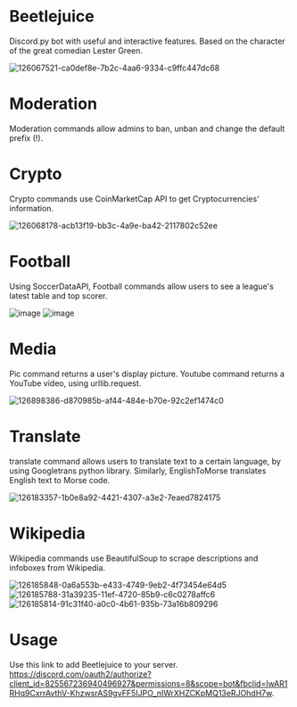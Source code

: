 # Beetlejuice
Discord.py bot with useful and interactive features.
 Based on the character of the great comedian Lester Green.
 
![126067521-ca0def8e-7b2c-4aa6-9334-c9ffc447dc68](https://user-images.githubusercontent.com/79432932/140011869-8a25a373-b14e-4ed8-9141-2db026728ce6.png)

# Moderation
Moderation commands allow admins to ban, unban and change the default prefix (!).

# Crypto
Crypto commands use CoinMarketCap API to get Cryptocurrencies' information.

![126068178-acb13f19-bb3c-4a9e-ba42-2117802c52ee](https://user-images.githubusercontent.com/79432932/140011882-88f29b56-62d7-46fb-97c2-d406f61d8768.png)

# Football
Using SoccerDataAPI, Football commands allow users to see a league's latest table and top scorer.

![image](https://user-images.githubusercontent.com/79432932/126068569-801ebb85-129d-4022-88cf-a1de2878015a.png)
![image](https://user-images.githubusercontent.com/79432932/126068688-72baeb1d-903b-4f14-8241-a8f5be04b9dd.png)

# Media
Pic command returns a user's display picture. Youtube command returns a YouTube video, using urllib.request.

![126898386-d870985b-af44-484e-b70e-92c2ef1474c0](https://user-images.githubusercontent.com/79432932/140011905-7e272473-766a-477d-81ab-cc49cb5380f5.png)

# Translate
translate command allows users to translate text to a certain language, by using Googletrans python library. Similarly, EnglishToMorse translates English text to Morse code.

![126183357-1b0e8a92-4421-4307-a3e2-7eaed7824175](https://user-images.githubusercontent.com/79432932/140011919-40cd02c3-dc45-42b7-a969-622646f31739.png)

# Wikipedia
Wikipedia commands use BeautifulSoup to scrape descriptions and infoboxes from Wikipedia.

![126185848-0a6a553b-e433-4749-9eb2-4f73454e64d5](https://user-images.githubusercontent.com/79432932/140011934-836610c0-5f4f-4157-954a-5a2c93a09735.png)
![126185788-31a39235-11ef-4720-85b9-c6c0278affc6](https://user-images.githubusercontent.com/79432932/140011950-f4ec8e61-cb14-4598-84e2-f289c3ac7686.png)
![126185814-91c31f40-a0c0-4b61-935b-73a16b809296](https://user-images.githubusercontent.com/79432932/140011964-40b00a09-a883-4cb6-bc78-40d8dd45e21c.png)

# Usage
Use this link to add Beetlejuice to your server. https://discord.com/oauth2/authorize?client_id=825567236940496927&permissions=8&scope=bot&fbclid=IwAR1RHq9CxrrAvthV-KhzwsrAS9gvFF5IJPO_nIWrXHZCKpMQ13eRJOhdH7w.




